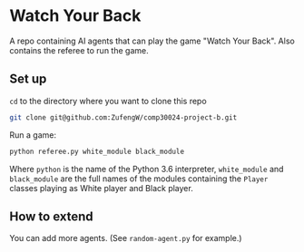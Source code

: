 # Watch Your Back
A repo containing AI agents that can play the game "Watch Your Back".
Also contains the referee to run the game.

## Set up
`cd` to the directory where you want to clone this repo
```bash
git clone git@github.com:ZufengW/comp30024-project-b.git
```

Run a game:
```bash
python referee.py white_module black_module
```
Where `python` is the name of the Python 3.6 interpreter,
`white_module` and `black_module` are the full names of the modules
containing the `Player` classes playing as White player and Black player.

## How to extend
You can add more agents. (See `random-agent.py` for example.)
